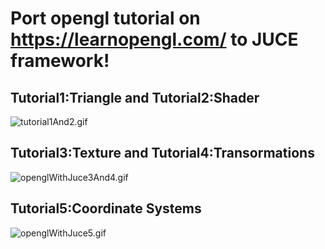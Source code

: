 # Port opengl tutorial on https://learnopengl.com/ to JUCE framework!


## Tutorial1:Triangle and Tutorial2:Shader

![tutorial1And2.gif](https://raw.githubusercontent.com/iomeone/openglWithJuce/master/Screen/tutorial1And2.gif)  

## Tutorial3:Texture and Tutorial4:Transormations

![openglWithJuce3And4.gif](https://raw.githubusercontent.com/iomeone/openglWithJuce/master/Screen/openglWithJuce3And4.gif)  

## Tutorial5:Coordinate Systems
![openglWithJuce5.gif](https://raw.githubusercontent.com/iomeone/openglWithJuce/master/Screen/openglWithJuce5.gif)  
